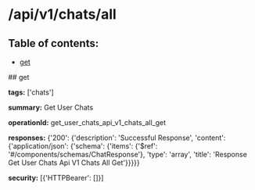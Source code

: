 # /api/v1/chats/all

## Table of contents:
- [get](#get)

<a name="get" />
## get

**tags:** ['chats']

**summary:** Get User Chats

**operationId:** get_user_chats_api_v1_chats_all_get

**responses:** {'200': {'description': 'Successful Response', 'content': {'application/json': {'schema': {'items': {'$ref': '#/components/schemas/ChatResponse'}, 'type': 'array', 'title': 'Response Get User Chats Api V1 Chats All Get'}}}}}

**security:** [{'HTTPBearer': []}]

